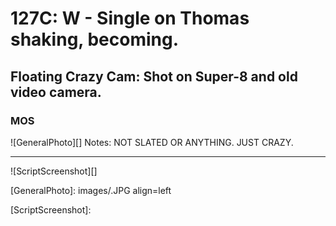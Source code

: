 # 127C: W - Single on Thomas shaking, becoming.

## Floating Crazy Cam: Shot on Super-8 and old video camera.

### MOS

![GeneralPhoto][]
Notes: NOT SLATED OR ANYTHING. JUST CRAZY.

----

![ScriptScreenshot][]


[GeneralPhoto]:  images/.JPG align=left

[ScriptScreenshot]: 